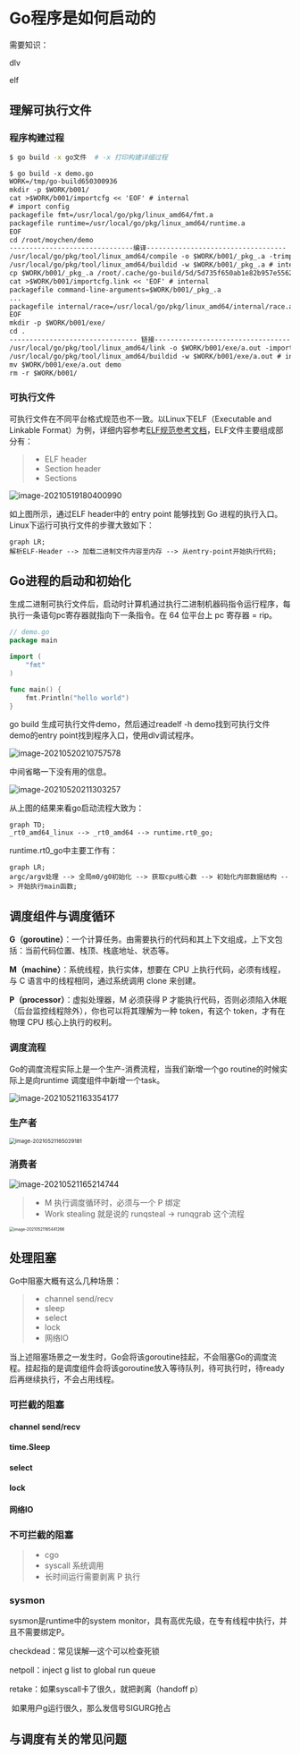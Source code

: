 # Go程序是如何启动的

需要知识：

dlv

elf



## 理解可执行文件

### 程序构建过程

```bash
$ go build -x go文件	# -x 打印构建详细过程
```

```txt
$ go build -x demo.go
WORK=/tmp/go-build650300936
mkdir -p $WORK/b001/
cat >$WORK/b001/importcfg << 'EOF' # internal
# import config
packagefile fmt=/usr/local/go/pkg/linux_amd64/fmt.a
packagefile runtime=/usr/local/go/pkg/linux_amd64/runtime.a
EOF
cd /root/moychen/demo
-------------------------------编译-----------------------------------
/usr/local/go/pkg/tool/linux_amd64/compile -o $WORK/b001/_pkg_.a -trimpath "$WORK/b001=>" -p main -complete -buildid IHvcy5J3sPf6q7qSX-yU/IHvcy5J3sPf6q7qSX-yU -goversion go1.15.2 -D _/root/moychen/demo -importcfg $WORK/b001/importcfg -pack ./demo.go
/usr/local/go/pkg/tool/linux_amd64/buildid -w $WORK/b001/_pkg_.a # internal
cp $WORK/b001/_pkg_.a /root/.cache/go-build/5d/5d735f650ab1e82b957e556236d1f63ac6f76a8dcd5e347a1f7c98d556a8b37f-d # internal
cat >$WORK/b001/importcfg.link << 'EOF' # internal
packagefile command-line-arguments=$WORK/b001/_pkg_.a
...
packagefile internal/race=/usr/local/go/pkg/linux_amd64/internal/race.a
EOF
mkdir -p $WORK/b001/exe/
cd .
-------------------------------- 链接----------------------------------
/usr/local/go/pkg/tool/linux_amd64/link -o $WORK/b001/exe/a.out -importcfg $WORK/b001/importcfg.link -buildmode=exe -buildid=VljoluUulGgW80qhU4WS/IHvcy5J3sPf6q7qSX-yU/CUJ3YEw9E6g_F0Y_-2iM/VljoluUulGgW80qhU4WS -extld=gcc $WORK/b001/_pkg_.a
/usr/local/go/pkg/tool/linux_amd64/buildid -w $WORK/b001/exe/a.out # internal
mv $WORK/b001/exe/a.out demo
rm -r $WORK/b001/
```

### 可执行文件

可执行文件在不同平台格式规范也不一致。以Linux下ELF（Executable and Linkable Format）为例，详细内容参考[ELF规范参考文档](https://github.com/corkami/pics/blob/28cb0226093ed57b348723bc473cea0162dad366/binary/elf101/elf101.pdf[)，ELF文件主要组成部分有：

> * ELF header
> * Section header
> * Sections

![image-20210519180400990](images/Go程序是如何启动的/image-20210519180400990.png)

如上图所示，通过ELF header中的 entry point 能够找到 Go 进程的执行入口。Linux下运行可执行文件的步骤大致如下：

```mermaid
graph LR;
解析ELF-Header --> 加载二进制文件内容至内存 --> 从entry-point开始执行代码;
```

## Go进程的启动和初始化

生成二进制可执行文件后，启动时计算机通过执行二进制机器码指令运行程序，每执行一条语句pc寄存器就指向下一条指令。在 64 位平台上 pc 寄存器 = rip。

```go
// demo.go 
package main

import (
	"fmt"
)

func main() {
	fmt.Println("hello world")
}
```

go build 生成可执行文件demo，然后通过readelf -h demo找到可执行文件demo的entry point找到程序入口，使用dlv调试程序。

![image-20210520210757578](images/Go程序是如何启动的/image-20210520210757578.png)

中间省略一下没有用的信息。

![image-20210520211303257](images/Go程序是如何启动的/image-20210520211303257.png)

从上图的结果来看go启动流程大致为：

```mermaid
graph TD;
_rt0_amd64_linux --> _rt0_amd64 --> runtime.rt0_go; 
```

runtime.rt0_go中主要工作有：

```mermaid
graph LR;
argc/argv处理 --> 全局m0/g0初始化 --> 获取cpu核心数 --> 初始化内部数据结构 --> 开始执行main函数;
```

## 调度组件与调度循环

**G（goroutine）**：⼀个计算任务。由需要执⾏的代码和其上下⽂组成，上下⽂包括：当前代码位置、栈顶、栈底地址、状态等。

**M（machine）**：系统线程，执⾏实体，想要在 CPU 上执⾏代码，必须有线程，与 C 语⾔中的线程相同，通过系统调⽤ clone 来创建。

**P（processor）**：虚拟处理器，M 必须获得 P 才能执行代码，否则必须陷⼊休眠（后台监控线程除外），你也可以将其理解为⼀种 token，有这个 token，才有在物理 CPU 核心上执行的权利。

### 调度流程

Go的调度流程实际上是一个生产-消费流程，当我们新增一个go routine的时候实际上是向runtime 调度组件中新增一个task。

![image-20210521163354177](images/Go程序是如何启动的/image-20210521163354177.png)

### 生产者

<img src="images/Go程序是如何启动的/image-20210521165029181.png" alt="image-20210521165029181" style="zoom:67%;" />

### 消费者

![image-20210521165214744](images/Go程序是如何启动的/image-20210521165214744.png)

> * M 执⾏调度循环时，必须与⼀个 P 绑定
> * Work stealing 就是说的 runqsteal -> runqgrab 这个流程

<img src="images/Go程序是如何启动的/image-20210521165441266.png" alt="image-20210521165441266" style="zoom: 50%;" />

## 处理阻塞

Go中阻塞大概有这么几种场景：

> * channel send/recv
> * sleep
> * select
> * lock
> * 网络IO

当上述阻塞场景之一发生时，Go会将该goroutine挂起，不会阻塞Go的调度流程。挂起指的是调度组件会将该goroutine放入等待队列，待可执行时，待ready后再继续执行，不会占用线程。

### 可拦截的阻塞

#### channel send/recv



#### time.Sleep

#### select

#### lock

#### 网络IO

### 不可拦截的阻塞

> * cgo
> * syscall 系统调用
> * ⻓时间运⾏需要剥离 P 执⾏

### sysmon

sysmon是runtime中的system monitor，具有高优先级，在专有线程中执行，并且不需要绑定P。

checkdead：常见误解—这个可以检查死锁

netpoll：inject g list to global run queue

retake：如果syscall卡了很久，就把剥离（handoff p）

​				如果用户g运行很久，那么发信号SIGURG抢占

## 与调度有关的常见问题

